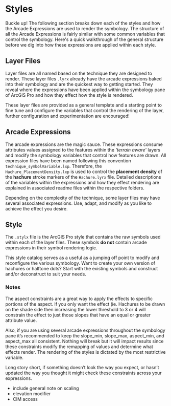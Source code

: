 # Styles
Buckle up! The following section breaks down each of the styles and how the Arcade Expressions are used to render the symbology. The structure of all the Arcade Expressions is fairly similar with some common variables that control the symbology. Here's a quick walkthrough of the general structure before we dig into how these expressions are applied within each style.

## Layer Files
Layer files are all named based on the technique they are designed to render. These layer files `.lyrx` already have the arcade expressions baked into their symbology and are the quickest way to getting started. They reveal where the expressions have been applied within the symbology pane of ArcGIS Pro and how they effect how the style is rendered.

These layer files are provided as a general template and a starting point to fine tune and configure the variables that control the rendering of the layer, further configuration and experimentation are encouraged!

## Arcade Expressions
The arcade expressions are the magic sauce. These expressions consume attributes values assigned to the features within the _'terrain aware'_ layers and modify the symbology variables that control how features are drawn. All expression files have been named following this convention `technique_symbolVariable.lxp`. Therefore, the `Hachure_PlacementDensity.lxp` is used to control the **placement density** of the **hachure** stroke markers of the `Hachure.lyrx` file. Detailed descriptions of the variables within the expressions and how they effect rendering are explained in associated readme files within the respective folders.

Depending on the complexity of the technique, some layer files may have several associated expressions. Use, adapt, and modify as you like to achieve the effect you desire.

## Style
The `.stylx` file is the ArcGIS Pro style that contains the raw symbols used within each of the layer files. These symbols **do not** contain arcade expressions in their symbol rendering logic.

This style catalog serves as a useful as a jumping off point to modify and reconfigure the various symbology. Want to create your own version of hachures or halftone dots? Start with the existing symbols and construct and/or deconstruct to suit your needs.

### Notes
The aspect constraints are a great way to apply the effects to specific portions of the aspect. If you only want the effect (ie. Hachures to be drawn on the shade side then increasing the lower threshold to 3 or 4 will constrain the effect to just those slopes that have an equal or greater attribute value.

Also, if you are using several arcade expressions throughout the symbology pane it’s recommended to keep the slope_min, slope_max, aspect_min, and aspect_max all consistent. Nothing will break but it will impact results since these constraints modify the remapping of values and determine what effects render. The rendering of the styles is dictated by the most restrictive variable.

Long story short, if something doesn’t look the way you expect, or hasn’t updated the way you thought it might check these constraints across your expressions.


- include general note on scaling
- elevation modifier
- CIM access
